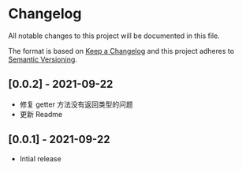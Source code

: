 # Changelog

All notable changes to this project will be documented in this file.

The format is based on [Keep a Changelog](https://keepachangelog.com/) and this project adheres to [Semantic Versioning](https://semver.org/).

## [0.0.2] - 2021-09-22

- 修复 getter 方法没有返回类型的问题
- 更新 Readme

## [0.0.1] - 2021-09-22

- Intial release
